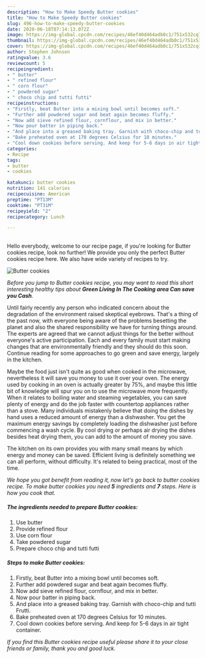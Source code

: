 ```yaml
---
description: "How to Make Speedy Butter cookies"
title: "How to Make Speedy Butter cookies"
slug: 496-how-to-make-speedy-butter-cookies
date: 2020-06-18T07:14:13.072Z
image: https://img-global.cpcdn.com/recipes/46ef40d464adb0c1/751x532cq70/butter-cookies-recipe-main-photo.jpg
thumbnail: https://img-global.cpcdn.com/recipes/46ef40d464adb0c1/751x532cq70/butter-cookies-recipe-main-photo.jpg
cover: https://img-global.cpcdn.com/recipes/46ef40d464adb0c1/751x532cq70/butter-cookies-recipe-main-photo.jpg
author: Stephen Johnson
ratingvalue: 3.6
reviewcount: 5
recipeingredient:
- " butter"
- " refined flour"
- " corn flour"
- " powdered sugar"
- " choco chip and tutti futti"
recipeinstructions:
- "Firstly, beat Butter into a mixing bowl until becomes soft."
- "Further add powdered sugar and beat again becomes fluffy."
- "Now add sieve refined flour, cornflour, and mix in better."
- "Now pour batter in piping back."
- "And place into a greased baking tray. Garnish with choco-chip and tutti Frutti."
- "Bake preheated oven at 170 degrees Celsius for 10 minutes."
- "Cool down cookies before serving. And keep for 5-6 days in air tight container."
categories:
- Recipe
tags:
- butter
- cookies

katakunci: butter cookies 
nutrition: 141 calories
recipecuisine: American
preptime: "PT13M"
cooktime: "PT31M"
recipeyield: "2"
recipecategory: Lunch

---
```

<br>
Hello everybody, welcome to our recipe page, if you're looking for Butter cookies recipe, look no further! We provide you only the perfect Butter cookies recipe here. We also have wide variety of recipes to try.
<br>


![Butter cookies](https://img-global.cpcdn.com/recipes/46ef40d464adb0c1/751x532cq70/butter-cookies-recipe-main-photo.jpg)

<i>Before you jump to Butter cookies recipe, you may want to read this short interesting healthy tips about 
<strong>Green Living In The Cooking area Can save you Cash</strong>.</i>
</br>

Until fairly recently any person who indicated concern about the degradation of the environment raised skeptical eyebrows. That's a thing of the past now, with everyone being aware of the problems besetting the planet and also the shared responsibility we have for turning things around. The experts are agreed that we cannot adjust things for the better without everyone's active participation. Each and every family must start making changes that are environmentally friendly and they should do this soon. Continue reading for some approaches to go green and save energy, largely in the kitchen.

Maybe the food just isn't quite as good when cooked in the microwave, nevertheless it will save you money to use it over your oven. The energy used by cooking in an oven is actually greater by 75%, and maybe this little bit of knowledge will spur you on to use the microwave more frequently. When it relates to boiling water and steaming vegetables, you can save plenty of energy and do the job faster with countertop appliances rather than a stove. Many individuals mistakenly believe that doing the dishes by hand uses a reduced amount of energy than a dishwasher. You get the maximum energy savings by completely loading the dishwasher just before commencing a wash cycle. By cool drying or perhaps air drying the dishes besides heat drying them, you can add to the amount of money you save.

The kitchen on its own provides you with many small means by which energy and money can be saved. Efficient living is definitely something we can all perform, without difficulty. It's related to being practical, most of the time.


<i>We hope you got benefit from reading it, now let's go back to butter cookies recipe. To make butter cookies you need <strong>5</strong> ingredients and <strong>7</strong> steps. Here is how you cook that.
</i>

##### The ingredients needed to prepare Butter cookies:

1. Use  butter
1. Provide  refined flour
1. Use  corn flour
1. Take  powdered sugar
1. Prepare  choco chip and tutti futti


##### Steps to make Butter cookies:

1. Firstly, beat Butter into a mixing bowl until becomes soft.
1. Further add powdered sugar and beat again becomes fluffy.
1. Now add sieve refined flour, cornflour, and mix in better.
1. Now pour batter in piping back.
1. And place into a greased baking tray. Garnish with choco-chip and tutti Frutti.
1. Bake preheated oven at 170 degrees Celsius for 10 minutes.
1. Cool down cookies before serving. And keep for 5-6 days in air tight container.


<i>If you find this Butter cookies recipe useful please share it to your close friends or family, thank you and good luck.</i>
